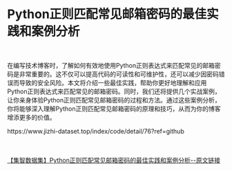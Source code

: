 <h1>Python正则匹配常见邮箱密码的最佳实践和案例分析</h1><br /><p>在编写技术博客时，了解如何有效地使用Python正则表达式来匹配常见的邮箱密码是非常重要的。这不仅可以提高代码的可读性和可维护性，还可以减少因密码错误而导致的安全风险。本文将介绍一些最佳实践，帮助你更好地理解和应用Python正则表达式来匹配常见的邮箱密码。同时，我们还将提供几个实战案例，让你亲身体验Python正则匹配常见邮箱密码的过程和方法。通过这些案例分析，你将能够深入理解Python正则匹配常见邮箱密码的原理和技巧，从而为你的博客增添更多的价值。</p><p>https://www.jizhi-dataset.top/index/code/detail/76?ref=github</p><br /><br /><a href="https://www.jizhi-dataset.top/index/code/detail/76?ref=github" target="_blank">【集智数据集】Python正则匹配常见邮箱密码的最佳实践和案例分析--原文链接</a>